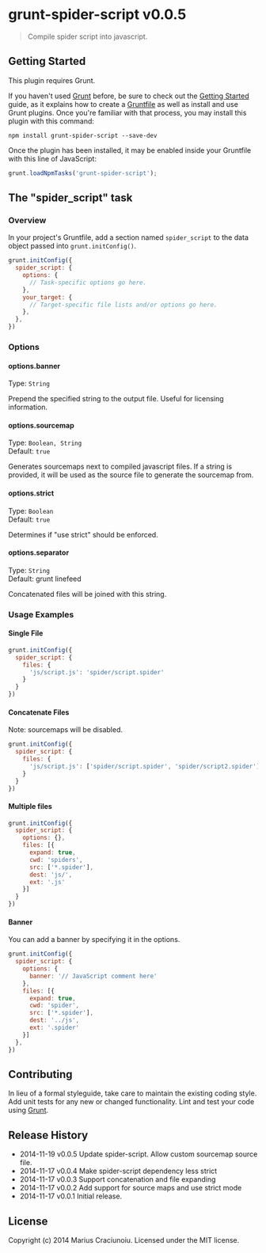 # grunt-spider-script v0.0.5

> Compile spider script into javascript.

## Getting Started
This plugin requires Grunt.

If you haven't used [Grunt](http://gruntjs.com/) before, be sure to check out the [Getting Started](http://gruntjs.com/getting-started) guide, as it explains how to create a [Gruntfile](http://gruntjs.com/sample-gruntfile) as well as install and use Grunt plugins. Once you're familiar with that process, you may install this plugin with this command:

```shell
npm install grunt-spider-script --save-dev
```

Once the plugin has been installed, it may be enabled inside your Gruntfile with this line of JavaScript:

```js
grunt.loadNpmTasks('grunt-spider-script');
```

## The "spider_script" task

### Overview
In your project's Gruntfile, add a section named `spider_script` to the data object passed into `grunt.initConfig()`.

```js
grunt.initConfig({
  spider_script: {
    options: {
      // Task-specific options go here.
    },
    your_target: {
      // Target-specific file lists and/or options go here.
    },
  },
})
```

### Options

#### options.banner
Type: `String`  

Prepend the specified string to the output file. Useful for licensing information.

#### options.sourcemap
Type: `Boolean, String`  
Default: `true`    

Generates sourcemaps next to compiled javascript files. If a string is provided, it will be used as the source file to generate the sourcemap from.

#### options.strict
Type: `Boolean`  
Default: `true`    

Determines if "use strict" should be enforced.

#### options.separator
Type: `String`  
Default: grunt linefeed    

Concatenated files will be joined with this string.

### Usage Examples

#### Single File

```js
grunt.initConfig({
  spider_script: {
    files: {
      'js/script.js': 'spider/script.spider'
    }
  }
})
```

#### Concatenate Files

Note: sourcemaps will be disabled.

```js
grunt.initConfig({
  spider_script: {
    files: {
      'js/script.js': ['spider/script.spider', 'spider/script2.spider']
    }
  }
})
```

#### Multiple files

```js
grunt.initConfig({
  spider_script: {
    options: {},
    files: [{
      expand: true,
      cwd: 'spiders',
      src: ['*.spider'],
      dest: 'js/',
      ext: '.js'
    }]
  }
})
```

#### Banner
You can add a banner by specifying it in the options.

```js
grunt.initConfig({
  spider_script: {
    options: {
      banner: '// JavaScript comment here'
    },
    files: [{
      expand: true,
      cwd: 'spider',
      src: ['*.spider'],
      dest: '../js',
      ext: '.spider'
    }]
  },
})
```

## Contributing
In lieu of a formal styleguide, take care to maintain the existing coding style. Add unit tests for any new or changed functionality. Lint and test your code using [Grunt](http://gruntjs.com/).

## Release History

 * 2014-11-19   v0.0.5   Update spider-script. Allow custom sourcemap source file.
 * 2014-11-17   v0.0.4   Make spider-script dependency less strict
 * 2014-11-17   v0.0.3   Support concatenation and file expanding
 * 2014-11-17   v0.0.2   Add support for source maps and use strict mode
 * 2014-11-17   v0.0.1   Initial release.  

## License
Copyright (c) 2014 Marius Craciunoiu. Licensed under the MIT license.
